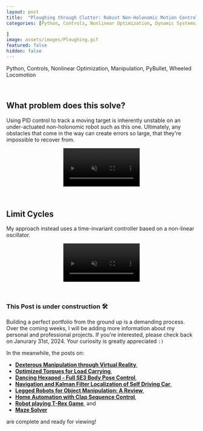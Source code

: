 ```yaml
---
layout: post
title:  "Ploughing through Clutter: Robust Non-Holonomic Motion Control"
categories: [Python, Controls, Nonlinear Optimization, Dynamic Systems, Manipulation, Simulation, PyBullet, Wheeled Locomotion

]
image: assets/images/Ploughing.gif
featured: false
hidden: false
---
```


Python, Controls, Nonlinear Optimization, Manipulation, PyBullet, Wheeled Locomotion

<br>

## What problem does this solve?

Using PID control to track a moving target is inherently unstable on an under-actuated non-holonomic robot such as this one. Ultimately, any obstacles that come in the way can create errors so large, that they're impossible to recover from. 

<p align = "center">
<video width="40%" controls loop autoplay muted>
    <source src="https://github.com/GogiPuttar/adityanairswebsite.github.io/assets/59332714/6664fca0-20e6-43be-904b-d0c549d0df81" type="video/mp4">
</video>
</p>

<br>

## Limit Cycles

My approach instead uses a time-invariant controller based on a non-linear oscillator. 

<p align = "center">
<video width="40%" controls loop autoplay muted>
    <source src="https://github.com/GogiPuttar/adityanairswebsite.github.io/assets/59332714/de2dfd7a-b608-468b-8a97-80053587c1b7" type="video/mp4">
</video>
</p>

<br>

### This Post is under construction 🛠️
Building a perfect portfolio from the ground up is a demanding process.
Over the coming weeks, I will be adding more information about my personal and professional projects. 
If you're interested, please check back on Janurary 31st, 2024.
Your curiosity is greatly appreciated `:)`

In the meanwhile, the posts on:
- [**Dexterous Manipulation through Virtual Reality**](https://adityanairs.website/DexterousManipulationThroughVR/), 
- [**Optimized Torques for Load Carrying**](https://adityanairs.website/JointTorqueOptimization/),
- [**Dancing Hexapod - Full SE3 Body Pose Control**](https://adityanairs.website/DancingHexapod/), 
- [**Navigation and Kalman Filter Localization of Self Driving Car**](https://adityanairs.website/SelfDrivingCar/), 
- [**Legged Robots for Object Manipulation: A Review**](https://adityanairs.website/LeggedRobotsForObjectManipulation/), 
- [**Home Automation with Clap Sequence Control**](https://adityanairs.website/ClapSequenceControl/), 
- [**Robot playing T-Rex Game**](https://adityanairs.website/TRexGame/), and
- [**Maze Solver**](https://adityanairs.website/MazeSolver/)

are complete and ready for viewing!



